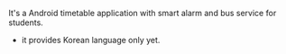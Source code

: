 It's a Android timetable application with smart alarm and bus service for students.

  * it provides Korean language only yet.